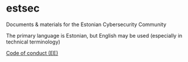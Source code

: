 # estsec

Documents & materials for the Estonian Cybersecurity Community

The primary language is Estonian, but English may be used (especially in technical terminology)

[Code of conduct (EE)](./CONDUCT.md)
